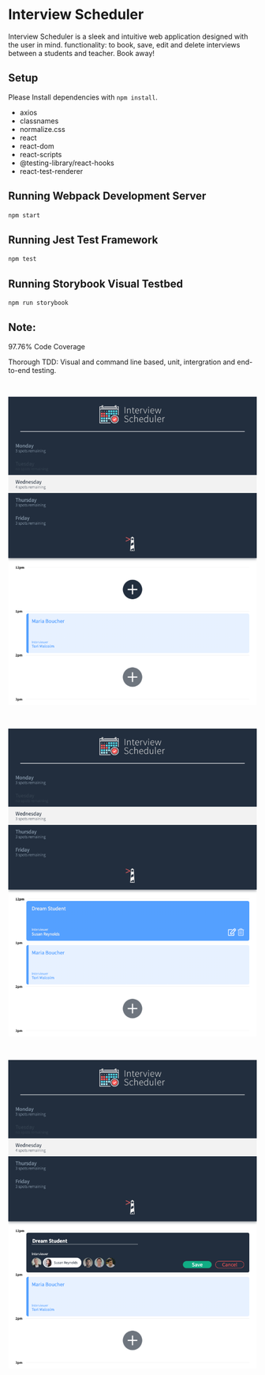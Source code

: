 # Interview Scheduler

Interview Scheduler is a sleek and intuitive web application designed with the user in mind.
functionality: to book, save, edit and delete interviews between a students and teacher.
Book away!

## Setup

Please Install dependencies with `npm install`.

- axios
- classnames
- normalize.css
- react
- react-dom
- react-scripts
- @testing-library/react-hooks
- react-test-renderer

## Running Webpack Development Server

```sh
npm start
```

## Running Jest Test Framework

```sh
npm test
```

## Running Storybook Visual Testbed

```sh
npm run storybook
```

## Note:

97.76% Code Coverage

Thorough TDD: Visual and command line based, unit, intergration and end-to-end testing.


<br/>

!["Select the day"](https://github.com/colespen/scheduler/blob/master/docs/InterviewSched_1.png)

<br/>

!["Create a new interview"](https://github.com/colespen/scheduler/blob/master/docs/nterviewSched_2.png)

<br/>

!["Save the interview"](https://github.com/colespen/scheduler/blob/master/docs/nterviewSched_3.png)
